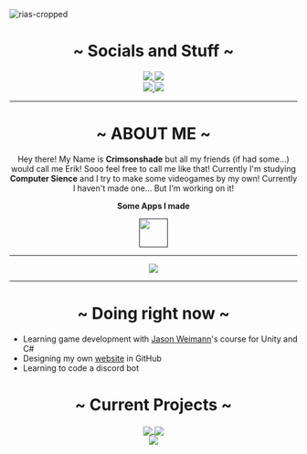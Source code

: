 ![rias-cropped](https://github.com/crimsonshade/crimsonshade/blob/main/media/rias_cropped.gif)

<div align="center">
  <h1>~ Socials and Stuff ~</h1>
  <a href="http://bots-entertainment.com/crimson">
    <img src="https://img.shields.io/badge/YouTube-Crimsonshade-red.svg?style=for-the-badge&logo=youtube&logoColor=white" />
  </a>
  <a href="https://twitter.com/crimsonshade_">
    <img src="https://img.shields.io/badge/Twitter-Crimsonshade__-00acee.svg?style=for-the-badge&logo=twitter&logoColor=white" />
  </a> <br>
  <a href="http://bots-entertainment.com/twitch">
    <img src="https://img.shields.io/badge/Twitch-Crimsonshade__-6441a5.svg?style=for-the-badge&logo=twitch&logoColor=white" />
  </a>
  <a href="https://crimsonshade.itch.io/">
    <img src="https://img.shields.io/badge/Itch.io-Crimsonshade-fa5c5c.svg?style=for-the-badge&logo=itch.io&logoColor=white" />
  </a>
</div>
<hr>
<div align="center">
  <h1>~ ABOUT ME ~</h1>
  <p>
    Hey there! My Name is <b>Crimsonshade</b> but all my friends (if had some...) would call me Erik! Sooo feel free to call me like that! Currently I'm studying <b>Computer Sience</b> and I try to make some videogames by my own! Currently I haven't made one... But I'm working on it! 
  </p>
  <p><b>Some Apps I made</b></p>
  <a href=""><img src="https://github.com/crimsonshade/icarus/blob/main/images/Ikarus-Icon.png" width="50px"/></a>
  <hr>
  <a href="#">
    <img src="https://github-readme-stats.vercel.app/api?username=crimsonshade&show_icons=true&theme=radical&hide=stars,prs&include_all_commits=true&custom_title=Crimsonshades+Stats" />
  </a>
  <hr>
  <h1>~ Doing right now ~</h1>
</div>

<!-- - Learning a spanish course from [Domestica](https://www.domestika.org/en/courses/716-introduction-to-unity-for-2d-video-games) about Unity3D and C#. (This is a complet spanish course but with good english subtitles) -->
- Learning game development with [Jason Weimann](https://www.youtube.com/channel/UCX_b3NNQN5bzExm-22-NVVg)'s course for Unity and C#
- Designing my own [website](https://crimsonshade.github.io) in GitHub
- Learning to code a discord bot

<div align="center">
  <h1>~ Current Projects ~</h1>
<!--CURRENT_PROJECTS_BEGIN-->
<a href="https://github.com/crimsonshade/helltaker-clone">
  <img align="center" src="https://github-readme-stats.vercel.app/api/pin/?username=crimsonshade&repo=helltaker-clone&show_icons=ture&theme=radical" />
</a> 
<a href="https://github.com/crimsonshade/icarus">
  <img align="center" src="https://github-readme-stats.vercel.app/api/pin/?username=crimsonshade&repo=icarus&show_icons=ture&theme=radical" />
</a> <br>
<a href="https://github.com/crimsonshade/crimsonshade.github.io">
  <img align="center" src="https://github-readme-stats.vercel.app/api/pin/?username=crimsonshade&repo=crimsonshade.github.io&show_icons=ture&theme=radical" />
</a>
  <!--CURRENT_PROJECTS_END-->
</div> 
